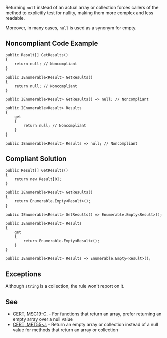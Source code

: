 
Returning `null` instead of an actual array or collection forces callers of the method to explicitly test for nullity, making them more complex and less readable.

Moreover, in many cases, `null` is used as a synonym for empty.

## Noncompliant Code Example


    public Result[] GetResults()
    {
        return null; // Noncompliant
    }
    
    public IEnumerable<Result> GetResults()
    {
        return null; // Noncompliant
    }
    
    public IEnumerable<Result> GetResults() => null; // Noncompliant
    
    public IEnumerable<Result> Results
    {
        get
        {
            return null; // Noncompliant
        }
    }
    
    public IEnumerable<Result> Results => null; // Noncompliant


## Compliant Solution


    public Result[] GetResults()
    {
        return new Result[0];
    }
    
    public IEnumerable<Result> GetResults()
    {
        return Enumerable.Empty<Result>();
    }
    
    public IEnumerable<Result> GetResults() => Enumerable.Empty<Result>();
    
    public IEnumerable<Result> Results
    {
        get
        {
            return Enumerable.Empty<Result>();
        }
    }
    
    public IEnumerable<Result> Results => Enumerable.Empty<Result>();


## Exceptions

Although `string` is a collection, the rule won't report on it.

## See

- [CERT, MSC19-C.](https://www.securecoding.cert.org/confluence/x/AgG7AQ) - For functions that return an array, prefer returning an<br>  empty array over a null value
- [CERT, MET55-J.](https://www.securecoding.cert.org/confluence/x/zwHEAw) - Return an empty array or collection instead of a null<br>  value for methods that return an array or collection

